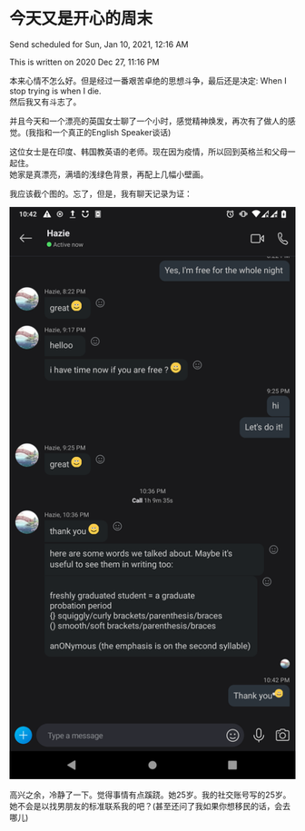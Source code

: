 # 今天又是开心的周末

Send scheduled for Sun, Jan 10, 2021, 12:16 AM





This is written on 2020 Dec 27, 11:16 PM  


  
本来心情不怎么好。但是经过一番艰苦卓绝的思想斗争，最后还是决定: When I stop trying is when I die.  
然后我又有斗志了。  
  
  
并且今天和一个漂亮的英国女士聊了一个小时，感觉精神焕发，再次有了做人的感觉。\(我指和一个真正的English Speaker谈话\)  
  
这位女士是在印度、韩国教英语的老师。现在因为疫情，所以回到英格兰和父母一起住。  
她家是真漂亮，满墙的浅绿色背景，再配上几幅小壁画。

  
  
我应该截个图的。忘了，但是，我有聊天记录为证：

![](../../.gitbook/assets/screenshot_20201227-224229_skype.png)

  
  
  
  
  
高兴之余，冷静了一下。觉得事情有点蹊跷。她25岁。我的社交账号写的25岁。她不会是以找男朋友的标准联系我的吧？\(甚至还问了我如果你想移民的话，会去哪儿\)

